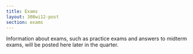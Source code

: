 ```yaml
---
title: Exams
layout: 308wi12-post
section: exams
---
```


Information about exams, such as practice exams and answers to midterm exams, will be posted here later in the quarter.
